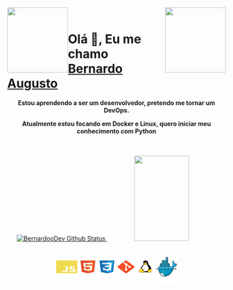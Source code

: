 
<br><img align="left"  height="150" width="140" src="https://loogart.com/img/loogmoji/iconic/loogmoji-of-jon-snow_by-loogart.png">
<img align="right"  height="150" width="140" src="https://loogart.com/img/loogmoji/iconic/loogmoji-of-darth-vader_by-loogart.png"><br>
<h1> Olá 👋, Eu me chamo <a href="https://www.linkedin.com/in/bernardo-augusto-dev/" target="_blank">Bernardo Augusto</a></h1>

<div align="center">
  <p><strong> Estou aprendendo a ser um desenvolvedor, pretendo me tornar um DevOps.</p> 
  <p> Atualmente estou focando em Docker e Linux, quero iniciar meu conhecimento com Python </strong></p>
</div>
<br>
<br>
 <div align="center">
  <a href="https://github.com/BernardooDev">
    <img width="49%" height="195px" src="https://github-readme-stats.vercel.app/api?username=BernardooDev&show_icons=true&count_private=true&hide_border=true&title_color=00bfbf&icon_color=00bfbf&text_color=c9d1d9&bg_color=0d1117&border_radius=0" alt="BernardooDev Github Status"/> 
    <img width="50%" height="196px" src="https://github-readme-stats.vercel.app/api/top-langs/?username=BernardooDev&layout=compact&hide_border=true&title_color=00bfbf&text_color=00bfbf&bg_color=0d1117&border_radius=0" />
  </a>
</div>
<div align="center" valign="top"><br>
  <img align="center" alt="Js" height="30" width="50" src="https://raw.githubusercontent.com/devicons/devicon/master/icons/javascript/javascript-plain.svg">
  <img align="center" alt="HTML" height="30" width="40" src="https://raw.githubusercontent.com/devicons/devicon/master/icons/html5/html5-original.svg">
  <img align="center" alt="CSS" height="30" width="40" src="https://raw.githubusercontent.com/devicons/devicon/master/icons/css3/css3-original.svg">
  <img align="center" alt="git" height="30" width="40" src="https://raw.githubusercontent.com/devicons/devicon/master/icons/git/git-original.svg">
  <img align="center" alt="linux" height="30" width="40" src="https://raw.githubusercontent.com/devicons/devicon/master/icons/linux/linux-original.svg">
  <img align="center" alt="Docker" height="80" width="50" src="https://github.com/devicons/devicon/blob/master/icons/docker/docker-original.svg">
</div><br>
